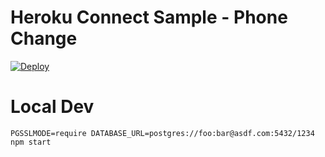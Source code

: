 # Heroku Connect Sample - Phone Change

[![Deploy](https://www.herokucdn.com/deploy/button.png)](https://heroku.com/deploy?template=https://github.com/mrwel8/heroku-connect-phone-change)

# Local Dev

    PGSSLMODE=require DATABASE_URL=postgres://foo:bar@asdf.com:5432/1234 npm start
